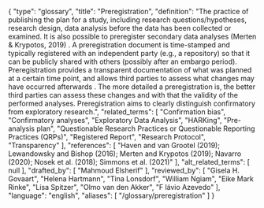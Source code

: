 {
    "type": "glossary",
    "title": "Preregistration",
    "definition": "The practice of publishing the plan for a study, including research questions/hypotheses, research design, data analysis before the data has been collected or examined. It is also possible to preregister secondary data analyses (Merten & Krypotos, 2019) . A preregistration document is time-stamped and typically registered with an independent party (e.g., a repository) so that it can be publicly shared with others (possibly after an embargo period). Preregistration provides a transparent documentation of what was planned at a certain time point, and allows third parties to assess what changes may have occurred afterwards . The more detailed a preregistration is, the better third parties can assess these changes and with that the validity of the performed analyses. Preregistration aims to clearly distinguish confirmatory from exploratory research.",
    "related_terms": [
        "Confirmation bias",
        "Confirmatory analyses",
        "Exploratory Data Analysis",
        "HARKing",
        "Pre-analysis plan",
        "Questionable Research Practices or Questionable Reporting Practices (QRPs)",
        "Registered Report",
        "Research Protocol",
        "Transparency"
    ],
    "references": [
        "Haven and van Grootel (2019); Lewandowsky and Bishop (2016); Merten and Krypotos (2019); Navarro (2020); Nosek et al. (2018); Simmons et al. (2021)"
    ],
    "alt_related_terms": [
        null
    ],
    "drafted_by": [
        "Mahmoud Elsherif"
    ],
    "reviewed_by": [
        "Gisela H. Govaart",
        "Helena Hartmann",
        "Tina Lonsdorf",
        "William Ngiam",
        "Eike Mark Rinke",
        "Lisa Spitzer",
        "Olmo van den Akker",
        "F lávio Azevedo"
    ],
    "language": "english",
    "aliases": [
        "/glossary/preregistration"
    ]
}
